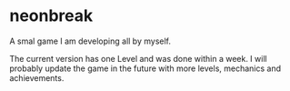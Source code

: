 # neonbreak
A smal game I am developing all by myself.

The current version has one Level and was done within a week.
I will probably update the game in the future with more levels, mechanics and achievements. 
